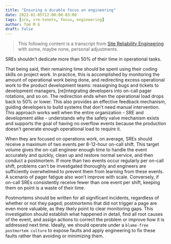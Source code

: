 ```yaml
---
title: "Ensuring a durable focus on engineering"
date: 2022-02-05T12:00:00-03:00
tags: [sre, sre-tenets, focus, engineering]
author: Tom M G
draft: false
---
```


> This following content is a transcript from [Site Reliability Engineering](https://books.google.com.br/books/about/Site_Reliability_Engineering.html?id=tYrPCwAAQBAJ) with some, maybe none, personal adjustments.

SREs shouldn't dedicate more than 50% of their time in operational tasks.

That being said, their remaining time should be spent using their coding skills on project work. In practice, this is accomplished by monitoring the amount of operational work being done, and redirecting excess operational work to the product development teams: reassigning bugs and tickets to development managers, [re]integrating developers into on-call pager rotations, and so on. The redirection ends when the operational load drops back to 50% or lower. This also provides an effective feedback mechanism, guiding developers to build systems that don't need manual intervention. This approach works well when the entire organization - SRE and development alike - understands why the safety valve mechanism exists and supports the goal of having no overflow events because the production doesn't generate enough operational load to require it.

When they are focused on operations work, on average, SREs should receive a maximum of two events per 8-12-hour on-call shift. This target volume gives the on-call engineer enough time to handle the event accurately and quickly, clean up and restore normal service, and then conduct a postmortem. If more than two events occur regularly per on-call shift, problems can't be investigated thoroughly and engineers are sufficiently overwhelmed to prevent them from learning from these events. A scenario of pager fatigue also won't improve with scale. Conversely, if on-call SREs consistently receive fewer than one event per shift, keeping them on point is a waste of their time.

Postmortems should be written for all significant incidents, regardless of whether or not they paged; postmortems that did not trigger a page are even more valuable, as they likely point to clear monitoring gaps. This investigation should establish what happened in detail, find all root causes of the event, and assign actions to correct the problem or improve how it is addressed next time. Ideally, we should operate under a `blame-free postmortem culture` to expose faults and apply engineering to fix these faults rather than avoiding or minimizing them.
